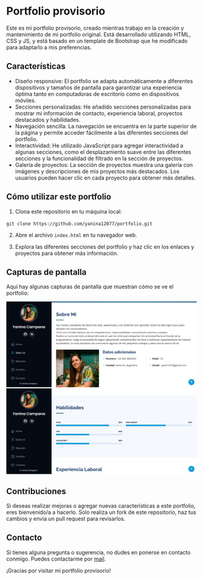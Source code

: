 # Portfolio provisorio

Este es mi portfolio provisorio, creado mientras trabajo en la creación y mantenimiento de mi portfolio original. Está desarrollado utilizando HTML, CSS y JS, y está basado en un template de Bootstrap que he modificado para adaptarlo a mis preferencias.

## Características

- Diseño responsive: El portfolio se adapta automáticamente a diferentes dispositivos y tamaños de pantalla para garantizar una experiencia óptima tanto en computadoras de escritorio como en dispositivos móviles.
- Secciones personalizadas: He añadido secciones personalizadas para mostrar mi información de contacto, experiencia laboral, proyectos destacados y habilidades.
- Navegación sencilla: La navegación se encuentra en la parte superior de la página y permite acceder fácilmente a las diferentes secciones del portfolio.
- Interactividad: He utilizado JavaScript para agregar interactividad a algunas secciones, como el desplazamiento suave entre las diferentes secciones y la funcionalidad de filtrado en la sección de proyectos.
- Galería de proyectos: La sección de proyectos muestra una galería con imágenes y descripciones de mis proyectos más destacados. Los usuarios pueden hacer clic en cada proyecto para obtener más detalles.

## Cómo utilizar este portfolio

1. Clona este repositorio en tu máquina local:

`git clone https://github.com/yanina12077/portfolio.git`


2. Abre el archivo `index.html` en tu navegador web.

3. Explora las diferentes secciones del portfolio y haz clic en los enlaces y proyectos para obtener más información.

## Capturas de pantalla

Aquí hay algunas capturas de pantalla que muestran cómo se ve el portfolio:

![Captura de pantalla 1](/assets/screenshots-for-readme/about_me.jpg)
![Captura de pantalla 2](/assets/screenshots-for-readme/skills.jpg)
## Contribuciones

Si deseas realizar mejoras o agregar nuevas características a este portfolio, eres bienvenido/a a hacerlo. Solo realiza un fork de este repositorio, haz tus cambios y envía un pull request para revisarlos.

## Contacto

Si tienes alguna pregunta o sugerencia, no dudes en ponerse en contacto conmigo. Puedes contactarme por [mail](mailto:yaani1207@gmail.com).

¡Gracias por visitar mi portfolio provisorio!
